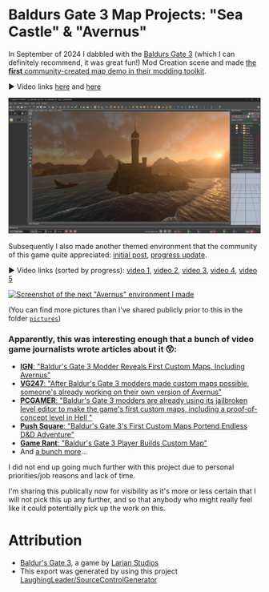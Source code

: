 Baldurs Gate 3 Map Projects: "Sea Castle" & "Avernus"
=======

In September of 2024 I dabbled with the [Baldurs Gate 3](https://baldursgate3.game/) (which I can definitely recommend, it was great fun!) Mod Creation scene and made [the **first** community-created map demo in their modding toolkit](https://www.reddit.com/r/BaldursGate3/comments/1ffuhay/custom_map_created_using_unlocked_toolkit/).

▶️ Video links [here](https://youtu.be/_LOF3d7aLZ0?si=4RnMbY207fOfH1kM) and [here](https://youtu.be/O9uEtt3Ej8M?si=nYYsvqLBhGDUX4O1)

[![Screenshot of the first little castle near the water that I made](./pictures/Screenshot_2024-09-13_140306.png)](https://www.youtube.com/watch?v=_LOF3d7aLZ0)


Subsequently I also made another themed environment that the community of this game quite appreciated: [initial post](https://www.reddit.com/r/BaldursGate3/comments/1fi2l08/avernus_caelidinspired_map_using_the_unlocked/), [progress update](https://www.reddit.com/r/BaldursGate3/comments/1fnn5s8/avernus_caelid_custom_map_mod_progress/).

▶️ Video links (sorted by progress): [video 1](https://www.youtube.com/watch?v=5UoBYo4iJv4), [video 2](https://www.youtube.com/watch?v=X1KwYIs0FbM&), [video 3](https://www.youtube.com/watch?v=Kw-x5eWnPSc), [video 4](https://www.youtube.com/watch?v=wKBkko6KJhA), [video 5](https://www.youtube.com/watch?v=W0hGxIy2xsc)

[![Screenshot of the next "Avernus" environment I made](./pictures/Screenshot_2024-09-23_170312.png)](https://www.youtube.com/watch?v=W0hGxIy2xsc)

(You can find more pictures than I've shared publicly prior to this in the folder [`pictures`](./pictures/))


### Apparently, this was interesting enough that a bunch of video game journalists wrote articles about it 😲:

- [**IGN**: "Baldur's Gate 3 Modder Reveals First Custom Maps, Including Avernus"](https://www.ign.com/articles/baldurs-gate-3-modder-reveals-first-custom-maps-including-avernus)
- [**VG247**: "After Baldur's Gate 3 modders made custom maps possible, someone's already working on their own version of Avernus"](https://www.vg247.com/baldurs-gate-3-modders-made-custom-maps-possible-someone-working-on-avernus)
- [**PCGAMER**: "Baldur's Gate 3 modders are already using its jailbroken level editor to make the game's first custom maps, including a proof-of-concept level in Hell
"](https://www.pcgamer.com/games/baldurs-gate/baldur-s-gate-3-modders-are-already-using-its-jailbroken-level-editor-to-make-the-game-s-first-custom-maps-including-a-proof-of-concept-level-in-hell/)
- [**Push Square**: "Baldur's Gate 3's First Custom Maps Portend Endless D&D Adventure"](https://www.pushsquare.com/news/2024/09/baldurs-gate-3s-first-custom-maps-portend-endless-dandd-adventure)
- [**Game Rant**: "Baldur's Gate 3 Player Builds Custom Map"](https://gamerant.com/baldurs-gate-3-player-custom-map/)
- And [a bunch more](https://www.google.com/search?q=baldurs+gate+3+custom+maps&sca_esv=60f97cbc684a995f&biw=2047&bih=990&sxsrf=AHTn8zo4V1JYPexw_mX6zbFT606msKi9Tg%3A1743677577671&source=lnt&tbs=cdr%3A1%2Ccd_min%3A9%2F1%2F2024%2Ccd_max%3A9%2F30%2F2024&tbm=nws)...

I did not end up going much further with this project due to personal priorities/job reasons and lack of time.

I'm sharing this publically now for visibility as it's more or less certain that I will not pick this up any further, and so that anybody who might really feel like it could potentially pick up the work on this.

# Attribution
- [Baldur's Gate 3](https://store.steampowered.com/app/1086940/Baldurs_Gate_3/), a game by [Larian Studios](http://larian.com/)
- This export was generated by using this project [LaughingLeader/SourceControlGenerator](https://github.com/LaughingLeader/SourceControlGenerator)
